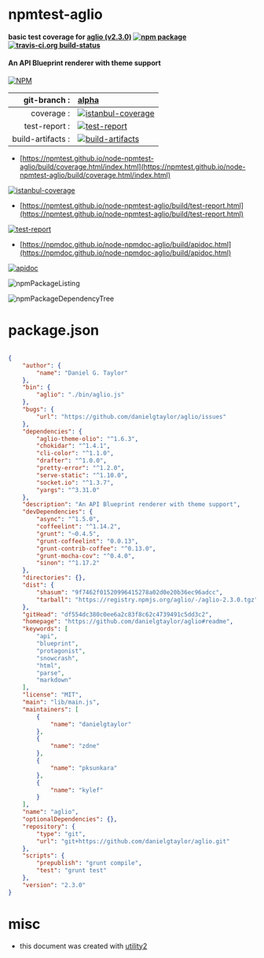 # npmtest-aglio

#### basic test coverage for  [aglio (v2.3.0)](https://github.com/danielgtaylor/aglio#readme)  [![npm package](https://img.shields.io/npm/v/npmtest-aglio.svg?style=flat-square)](https://www.npmjs.org/package/npmtest-aglio) [![travis-ci.org build-status](https://api.travis-ci.org/npmtest/node-npmtest-aglio.svg)](https://travis-ci.org/npmtest/node-npmtest-aglio)

#### An API Blueprint renderer with theme support

[![NPM](https://nodei.co/npm/aglio.png?downloads=true&downloadRank=true&stars=true)](https://www.npmjs.com/package/aglio)

| git-branch : | [alpha](https://github.com/npmtest/node-npmtest-aglio/tree/alpha)|
|--:|:--|
| coverage : | [![istanbul-coverage](https://npmtest.github.io/node-npmtest-aglio/build/coverage.badge.svg)](https://npmtest.github.io/node-npmtest-aglio/build/coverage.html/index.html)|
| test-report : | [![test-report](https://npmtest.github.io/node-npmtest-aglio/build/test-report.badge.svg)](https://npmtest.github.io/node-npmtest-aglio/build/test-report.html)|
| build-artifacts : | [![build-artifacts](https://npmtest.github.io/node-npmtest-aglio/glyphicons_144_folder_open.png)](https://github.com/npmtest/node-npmtest-aglio/tree/gh-pages/build)|

- [https://npmtest.github.io/node-npmtest-aglio/build/coverage.html/index.html](https://npmtest.github.io/node-npmtest-aglio/build/coverage.html/index.html)

[![istanbul-coverage](https://npmtest.github.io/node-npmtest-aglio/build/screenCapture.buildCi.browser.%252Ftmp%252Fbuild%252Fcoverage.lib.html.png)](https://npmtest.github.io/node-npmtest-aglio/build/coverage.html/index.html)

- [https://npmtest.github.io/node-npmtest-aglio/build/test-report.html](https://npmtest.github.io/node-npmtest-aglio/build/test-report.html)

[![test-report](https://npmtest.github.io/node-npmtest-aglio/build/screenCapture.buildCi.browser.%252Ftmp%252Fbuild%252Ftest-report.html.png)](https://npmtest.github.io/node-npmtest-aglio/build/test-report.html)

- [https://npmdoc.github.io/node-npmdoc-aglio/build/apidoc.html](https://npmdoc.github.io/node-npmdoc-aglio/build/apidoc.html)

[![apidoc](https://npmdoc.github.io/node-npmdoc-aglio/build/screenCapture.buildCi.browser.%252Ftmp%252Fbuild%252Fapidoc.html.png)](https://npmdoc.github.io/node-npmdoc-aglio/build/apidoc.html)

![npmPackageListing](https://npmtest.github.io/node-npmtest-aglio/build/screenCapture.npmPackageListing.svg)

![npmPackageDependencyTree](https://npmtest.github.io/node-npmtest-aglio/build/screenCapture.npmPackageDependencyTree.svg)



# package.json

```json

{
    "author": {
        "name": "Daniel G. Taylor"
    },
    "bin": {
        "aglio": "./bin/aglio.js"
    },
    "bugs": {
        "url": "https://github.com/danielgtaylor/aglio/issues"
    },
    "dependencies": {
        "aglio-theme-olio": "^1.6.3",
        "chokidar": "^1.4.1",
        "cli-color": "^1.1.0",
        "drafter": "^1.0.0",
        "pretty-error": "^1.2.0",
        "serve-static": "^1.10.0",
        "socket.io": "^1.3.7",
        "yargs": "^3.31.0"
    },
    "description": "An API Blueprint renderer with theme support",
    "devDependencies": {
        "async": "^1.5.0",
        "coffeelint": "^1.14.2",
        "grunt": "~0.4.5",
        "grunt-coffeelint": "0.0.13",
        "grunt-contrib-coffee": "^0.13.0",
        "grunt-mocha-cov": "^0.4.0",
        "sinon": "^1.17.2"
    },
    "directories": {},
    "dist": {
        "shasum": "9f7462f01520996415278a02d0e20b36ec96adcc",
        "tarball": "https://registry.npmjs.org/aglio/-/aglio-2.3.0.tgz"
    },
    "gitHead": "df554dc380c0ee6a2c83f8c62c4739491c5dd3c2",
    "homepage": "https://github.com/danielgtaylor/aglio#readme",
    "keywords": [
        "api",
        "blueprint",
        "protagonist",
        "snowcrash",
        "html",
        "parse",
        "markdown"
    ],
    "license": "MIT",
    "main": "lib/main.js",
    "maintainers": [
        {
            "name": "danielgtaylor"
        },
        {
            "name": "zdne"
        },
        {
            "name": "pksunkara"
        },
        {
            "name": "kylef"
        }
    ],
    "name": "aglio",
    "optionalDependencies": {},
    "repository": {
        "type": "git",
        "url": "git+https://github.com/danielgtaylor/aglio.git"
    },
    "scripts": {
        "prepublish": "grunt compile",
        "test": "grunt test"
    },
    "version": "2.3.0"
}
```



# misc
- this document was created with [utility2](https://github.com/kaizhu256/node-utility2)
